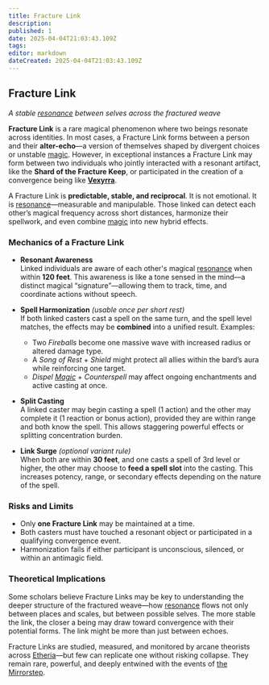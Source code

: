 ```yaml
---
title: Fracture Link
description: 
published: 1
date: 2025-04-04T21:03:43.109Z
tags: 
editor: markdown
dateCreated: 2025-04-04T21:03:43.109Z
---
```


## Fracture Link  
*A stable [resonance](/structure/mechanic/resonance.md) between selves across the fractured weave*

**Fracture Link** is a rare magical phenomenon where two beings resonate across identities. In most cases, a Fracture Link forms between a person and their **alter-echo**—a version of themselves shaped by divergent choices or unstable [magic](/structure/mechanic/magic.md). However, in exceptional instances a Fracture Link may form between two individuals who jointly interacted with a resonant artifact, like the **Shard of the Fracture Keep**, or participated in the creation of a convergence being like **[Vexyrra](/being/deity/vexyrra.md)**.

A Fracture Link is **predictable, stable, and reciprocal**. It is not emotional. It is [resonance](/structure/mechanic/resonance.md)—measurable and manipulable. Those linked can detect each other’s magical frequency across short distances, harmonize their spellwork, and even combine [magic](/structure/mechanic/magic.md) into new hybrid effects.

### Mechanics of a Fracture Link

- **Resonant Awareness**  
  Linked individuals are aware of each other's magical [resonance](/structure/mechanic/resonance.md) when within **120 feet**. This awareness is like a tone sensed in the mind—a distinct magical “signature”—allowing them to track, time, and coordinate actions without speech.

- **Spell Harmonization** *(usable once per short rest)*  
  If both linked casters cast a spell on the same turn, and the spell level matches, the effects may be **combined** into a unified result. Examples:
  - Two *Fireballs* become one massive wave with increased radius or altered damage type.
  - A *Song of Rest* + *Shield* might protect all allies within the bard’s aura while reinforcing one target.
  - *Dispel [Magic](/structure/mechanic/magic.md)* + *Counterspell* may affect ongoing enchantments and active casting at once.

- **Split Casting**  
  A linked caster may begin casting a spell (1 action) and the other may complete it (1 reaction or bonus action), provided they are within range and both know the spell. This allows staggering powerful effects or splitting concentration burden.

- **Link Surge** *(optional variant rule)*  
  When both are within **30 feet**, and one casts a spell of 3rd level or higher, the other may choose to **feed a spell slot** into the casting. This increases potency, range, or secondary effects depending on the nature of the spell.

### Risks and Limits
- Only **one Fracture Link** may be maintained at a time.
- Both casters must have touched a resonant object or participated in a qualifying convergence event.
- Harmonization fails if either participant is unconscious, silenced, or within an antimagic field.

### Theoretical Implications
Some scholars believe Fracture Links may be key to understanding the deeper structure of the fractured weave—how [resonance](/structure/mechanic/resonance.md) flows not only between places and scales, but between possible selves. The more stable the link, the closer a being may draw toward convergence with their potential forms. The link might be more than just between echoes.

Fracture Links are studied, measured, and monitored by arcane theorists across [Etheria](/etheria.md)—but few can replicate one without risking collapse. They remain rare, powerful, and deeply entwined with the events of [the Mirrorstep](/location/settlement/city/city-of-or/shop/the-brazen-burp/the-mirrorstep.md).

